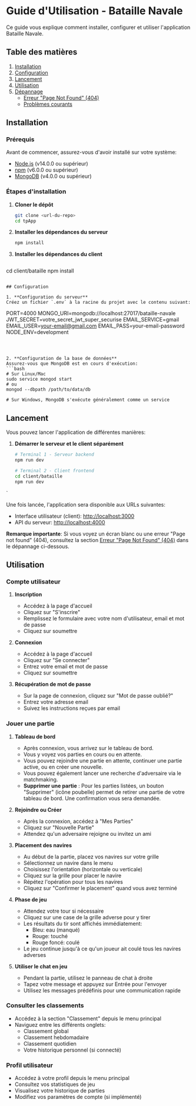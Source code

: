 # Guide d'Utilisation - Bataille Navale

Ce guide vous explique comment installer, configurer et utiliser l'application Bataille Navale.

## Table des matières
1. [Installation](#installation)
2. [Configuration](#configuration)
3. [Lancement](#lancement)
4. [Utilisation](#utilisation)
5. [Dépannage](#dépannage)
   - [Erreur "Page Not Found" (404)](#erreur-page-not-found-404)
   - [Problèmes courants](#problèmes-courants)

## Installation

### Prérequis
Avant de commencer, assurez-vous d'avoir installé sur votre système:
- [Node.js](https://nodejs.org/) (v14.0.0 ou supérieur)
- [npm](https://www.npmjs.com/) (v6.0.0 ou supérieur)
- [MongoDB](https://www.mongodb.com/) (v4.0.0 ou supérieur)

### Étapes d'installation

1. **Cloner le dépôt**
   ```bash
   git clone <url-du-repo>
   cd tpApp
   ```

2. **Installer les dépendances du serveur**
   ```bash
   npm install
   ```

3. **Installer les dépendances du client**
   ```bash
  cd client/bataille
  npm install
   ```

## Configuration

1. **Configuration du serveur**
   Créez un fichier `.env` à la racine du projet avec le contenu suivant:

   ```
   PORT=4000
   MONGO_URI=mongodb://localhost:27017/bataille-navale
   JWT_SECRET=votre_secret_jwt_super_securise
   EMAIL_SERVICE=gmail
   EMAIL_USER=your-email@gmail.com
   EMAIL_PASS=your-email-password
   NODE_ENV=development
   ```



2. **Configuration de la base de données**
   Assurez-vous que MongoDB est en cours d'exécution:
   ```bash
   # Sur Linux/Mac
   sudo service mongod start
   # ou
   mongod --dbpath /path/to/data/db
   
   # Sur Windows, MongoDB s'exécute généralement comme un service
   ```

## Lancement

Vous pouvez lancer l'application de différentes manières:

1. **Démarrer le serveur et le client séparément**
   ```bash
   # Terminal 1 - Serveur backend
   npm run dev
   
   # Terminal 2 - Client frontend
   cd client/bataille
   npm run dev
   ```

`

Une fois lancée, l'application sera disponible aux URLs suivantes:
- Interface utilisateur (client): [http://localhost:3000](http://localhost:3000)
- API du serveur: [http://localhost:4000](http://localhost:4000)

**Remarque importante**: Si vous voyez un écran blanc ou une erreur "Page not found" (404), consultez la section [Erreur "Page Not Found" (404)](#erreur-page-not-found-404) dans le dépannage ci-dessous.

## Utilisation

### Compte utilisateur

1. **Inscription**
   - Accédez à la page d'accueil 
   - Cliquez sur "S'inscrire"
   - Remplissez le formulaire avec votre nom d'utilisateur, email et mot de passe
   - Cliquez sur soumettre

2. **Connexion**
   - Accédez à la page d'accueil
   - Cliquez sur "Se connecter"
   - Entrez votre email et mot de passe
   - Cliquez sur soumettre

3. **Récupération de mot de passe**
   - Sur la page de connexion, cliquez sur "Mot de passe oublié?"
   - Entrez votre adresse email
   - Suivez les instructions reçues par email

### Jouer une partie

1. **Tableau de bord**
   - Après connexion, vous arrivez sur le tableau de bord.
   - Vous y voyez vos parties en cours ou en attente.
   - Vous pouvez rejoindre une partie en attente, continuer une partie active, ou en créer une nouvelle.
   - Vous pouvez également lancer une recherche d'adversaire via le matchmaking.
   - **Supprimer une partie** : Pour les parties listées, un bouton "Supprimer" (icône poubelle) permet de retirer une partie de votre tableau de bord. Une confirmation vous sera demandée.

2. **Rejoindre ou Créer**
   - Après la connexion, accédez à "Mes Parties"
   - Cliquez sur "Nouvelle Partie"
   - Attendez qu'un adversaire rejoigne ou invitez un ami

3. **Placement des navires**
   - Au début de la partie, placez vos navires sur votre grille
   - Sélectionnez un navire dans le menu
   - Choisissez l'orientation (horizontale ou verticale)
   - Cliquez sur la grille pour placer le navire
   - Répétez l'opération pour tous les navires
   - Cliquez sur "Confirmer le placement" quand vous avez terminé

4. **Phase de jeu**
   - Attendez votre tour si nécessaire
   - Cliquez sur une case de la grille adverse pour y tirer
   - Les résultats du tir sont affichés immédiatement:
     - Bleu: eau (manqué)
     - Rouge: touché
     - Rouge foncé: coulé
   - Le jeu continue jusqu'à ce qu'un joueur ait coulé tous les navires adverses

5. **Utiliser le chat en jeu**
   - Pendant la partie, utilisez le panneau de chat à droite
   - Tapez votre message et appuyez sur Entrée pour l'envoyer
   - Utilisez les messages prédéfinis pour une communication rapide

### Consulter les classements

- Accédez à la section "Classement" depuis le menu principal
- Naviguez entre les différents onglets:
  - Classement global
  - Classement hebdomadaire
  - Classement quotidien
  - Votre historique personnel (si connecté)

### Profil utilisateur

- Accédez à votre profil depuis le menu principal
- Consultez vos statistiques de jeu
- Visualisez votre historique de parties
- Modifiez vos paramètres de compte (si implémenté)



